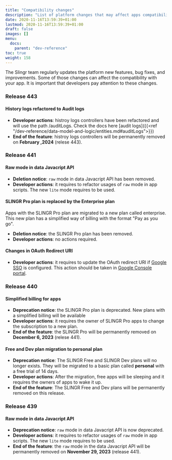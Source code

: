 ```yaml
---
title: "Compatibility changes"
description: "List of platform changes that may affect apps compatibility"
date: 2020-11-16T13:59:39+01:00
lastmod: 2020-11-16T13:59:39+01:00
draft: false
images: []
menu:
  docs:
    parent: "dev-reference"
toc: true
weight: 158
---
```


The Slingr team regularly updates the platform new features, bug fixes, and improvements. Some of those changes can affect the compatibility with your app.
It is important that developers pay attention to these changes.

### **Release 443**

#### History logs refactored to Audit logs

- **Developer actions**: histroy logs controllers have been refactored and will use the path /auditLogs. Check the docs here [audit logs]({{<ref "/dev-reference/data-model-and-logic/entities.md#auditLogs">}})
- **End of the feature**: histroy logs controllers will be permanently removed on **February ,2024** (relese 443).

### **Release 441**

#### Raw mode in data Javacript API

- **Deletion notice**: `raw` mode in data Javacript API has been removed.
- **Developer actions**: it requires to refactor usages of `raw` mode in app scripts. The new `lite` mode requires to be used.

#### SLINGR Pro plan is replaced by the Enterprise plan

Apps with the SLINGR Pro plan are migrated to a new plan called enterprise. This new plan has a simplified way of billing with the format "Pay as you go".

- **Deletion notice**: the SLINGR Pro plan has been removed.
- **Developer actions**: no actions required.

#### Changes in OAuth Redirect URI
- **Developer actions**: it requires to update the OAuth redirect URI if [Google SSO](/dev-reference/security/single-sign-on/#google) is configured. This action should be taken in [Google Console portal](https://console.cloud.google.com/apis/credentials).

### **Release 440**

#### Simplified billing for apps

- **Deprecation notice**: the SLINGR Pro plan is deprecated. New plans with a simplified billing will be available
- **Developer actions**: it requires the owner of SLINGR Pro apps to change the subscription to a new plan.
- **End of the feature**: the SLINGR Pro will be permanently removed on **December 6, 2023** (relese 441).

#### Free and Dev plan migration to personal plan

- **Deprecation notice**: The SLINGR Free and SLINGR Dev plans will no longer exists. They will be migrated to a basic plan called **personal** with a free trial of 14 days.
- **Developer actions**: After the migration, free apps will be sleeping and it requires the owners of apps to wake it up.
- **End of the feature**: The SLINGR Free and Dev plans will be permanently removed on this release.

### **Release 439**

#### Raw mode in data Javacript API

- **Deprecation notice**: `raw` mode in data Javacript API is now deprecated.
- **Developer actions**: it requires to refactor usages of `raw` mode in app scripts. The new `lite` mode requires to be used.
- **End of the feature**: the `raw` mode in the  data Javacript API will be permanently removed on **November 29, 2023** (release 441).

